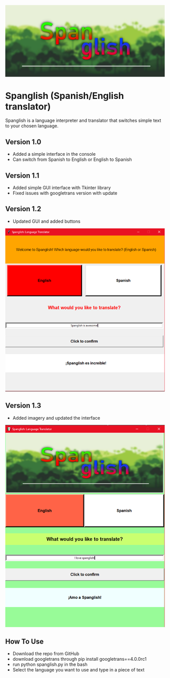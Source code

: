 ![screenshot](spanglish.png)

# Spanglish (Spanish/English translator)
Spanglish is a language interpreter and translator that switches simple text to your chosen language.

## Version 1.0 
- Added a simple interface in the console
- Can switch from Spanish to English or English to Spanish

## Version 1.1
- Added simple GUI interface with Tkinter library
- Fixed issues with googletrans version with update

## Version 1.2
- Updated GUI and added buttons

![screenshot](example.png)

## Version 1.3
- Added imagery and updated the interface

![screenshot](example2.PNG)

## How To Use
- Download the repo from GitHub
- download googletrans through pip install googletrans==4.0.0rc1
- run python spanglish.py in the bash
- Select the language you want to use and type in a piece of text
